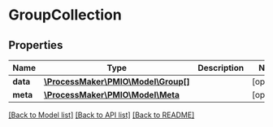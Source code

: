 # GroupCollection

## Properties
Name | Type | Description | Notes
------------ | ------------- | ------------- | -------------
**data** | [**\ProcessMaker\PMIO\Model\Group[]**](Group.md) |  | [optional] 
**meta** | [**\ProcessMaker\PMIO\Model\Meta**](Meta.md) |  | [optional] 

[[Back to Model list]](../README.md#documentation-for-models) [[Back to API list]](../README.md#documentation-for-api-endpoints) [[Back to README]](../README.md)


